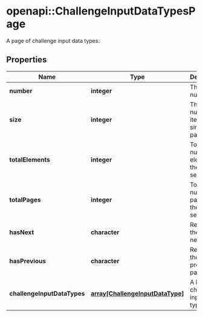 # openapi::ChallengeInputDataTypesPage

A page of challenge input data types.

## Properties
Name | Type | Description | Notes
------------ | ------------- | ------------- | -------------
**number** | **integer** | The page number. | 
**size** | **integer** | The number of items in a single page. | 
**totalElements** | **integer** | Total number of elements in the result set. | 
**totalPages** | **integer** | Total number of pages in the result set. | 
**hasNext** | **character** | Returns if there is a next page. | 
**hasPrevious** | **character** | Returns if there is a previous page. | 
**challengeInputDataTypes** | [**array[ChallengeInputDataType]**](ChallengeInputDataType.md) | A list of challenge input data types. | 


